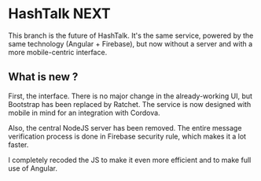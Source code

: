 HashTalk NEXT
=============

This branch is the future of HashTalk. It's the same service, powered by the same technology (Angular + Firebase), but now without a server and with a more mobile-centric interface.

## What is new ?
First, the interface. There is no major change in the already-working UI, but Bootstrap has been replaced by Ratchet. The service is now designed with mobile in mind for an integration with Cordova.

Also, the central NodeJS server has been removed. The entire message verification process is done in Firebase security rule, which makes it a lot faster.

I completely recoded the JS to make it even more efficient and to make full use of Angular.